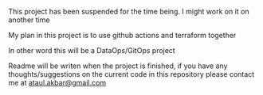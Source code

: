 
This project has been suspended for the time being. I might work on it on another time

My plan in this project is to use github actions and terraform together

In other word this will be a DataOps/GitOps project

Readme will be writen when the project is finished, if you have any thoughts/suggestions on the current code in this repository please contact me at ataul.akbar@gmail.com
